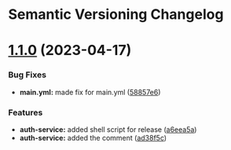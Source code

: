 # Semantic Versioning Changelog

# [1.1.0](https://github.com/harshadk-sourcefuse/j-arc/compare/v1.0.0...v1.1.0) (2023-04-17)


### Bug Fixes

* **main.yml:** made fix for main.yml ([58857e6](https://github.com/harshadk-sourcefuse/j-arc/commit/58857e611f0f5add8ed7de900c5bd863514cddd0))


### Features

* **auth-service:** added shell script for release ([a6eea5a](https://github.com/harshadk-sourcefuse/j-arc/commit/a6eea5a999cc3c066a80f54d8f2078cd49104a9d))
* **auth-service:** added the comment ([ad38f5c](https://github.com/harshadk-sourcefuse/j-arc/commit/ad38f5c28c0a70601f2407127bd553fc766252c5))
